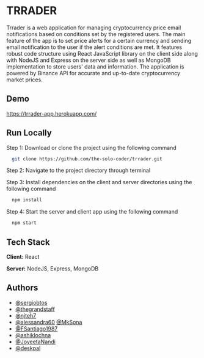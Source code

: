 
# TRRADER

Trrader is a web application for managing cryptocurrency price email notifications based on conditions set by the registered users. The main feature of the app is to set price alerts for a certain currency and sending email notification to the user if the alert conditions are met. It features robust code structure using React JavaScript library on the client side along with NodeJS and Express on the server side as well as MongoDB implementation to store users' data and information. The application is powered by Binance API for accurate and up-to-date cryptocurrency market prices.

## Demo

https://trrader-app.herokuapp.com/

  
## Run Locally

Step 1: Download or clone the project using the following command

```bash
  git clone https://github.com/the-solo-coder/trrader.git
```

Step 2: Navigate to the project directory through terminal


Step 3: Install dependencies on the client and server directories using the following command

```bash
  npm install
```

Step 4: Start the server and client app using the following command

```bash
  npm start
```

  
## Tech Stack

**Client:** React

**Server:** NodeJS, Express, MongoDB

  
## Authors

- [@sergiobtos](https://github.com/sergiobtos)
- [@thegrandstaff](https://github.com/thegrandstaff)
- [@njteh7](https://github.com/njteh7)
- [@alessandra60](https://github.com/alessandra60)
  [@MkSona](https://github.com/MkSona)
- [@FSantiago1987](https://github.com/FSantiago1987)
- [@ashiklochna](https://github.com/ashiklochna)
- [@JoyeetaNandi](https://github.com/JoyeetaNandi)
- [@deskpal](https://github.com/deskpal)